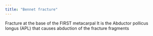```yaml
---
title: "Bennet fracture"
---
```

Fracture at the base of the FIRST metacarpal
It is the Abductor pollicus longus (APL) that causes abduction of the fracture fragments

